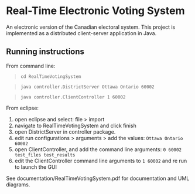 # Real-Time Electronic Voting System

An electronic version of the Canadian electoral system. This project is implemented as a distributed client-server application in Java.

Running instructions
--------------------

From command line:

> `cd RealTimeVotingSystem` 

> `java controller.DistrictServer Ottawa Ontario 60002`

> `java controller.ClientController 1 60002`


From eclipse:

1. open eclipse and select: file > import
2. navigate to RealTimeVotingSystem and click finish
3. open DistrictServer in controller package.
4. edit run configurations > arguments > add the values: `Ottawa Ontario 60002`
5. open ClientController, and add the command line arguments: `0 60002 test_files test_results`
6. edit the ClientController command line arguments to `1 60002` and re run to launch the GUI

See documentation/RealTimeVotingSystem.pdf for documentation and UML diagrams.
